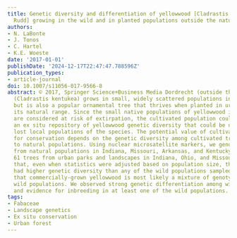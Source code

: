```yaml
---
title: Genetic diversity and differentiation of yellowwood [Cladrastis kentukea (Dum.Cours.)
  Rudd] growing in the wild and in planted populations outside the natural range
authors:
- N. LaBonte
- J. Tonos
- C. Hartel
- K.E. Woeste
date: '2017-01-01'
publishDate: '2024-12-17T22:47:47.788596Z'
publication_types:
- article-journal
doi: 10.1007/s11056-017-9566-8
abstract: © 2017, Springer Science+Business Media Dordrecht (outside the USA). Yellowwood
  (Cladrastis kentukea) grows in small, widely scattered populations in the wild,
  but is also a popular ornamental tree that thrives when planted in urban areas outside
  its natural range. Since the small native populations of yellowwood in several states
  are considered at risk of extirpation, the cultivated population could serve as
  an ex situ repository of yellowwood genetic diversity that could be used to restore
  lost local populations of the species. The potential value of cultivated yellowwood
  for conservation depends on the genetic diversity among cultivated trees compared
  to natural populations. Using nuclear microsatellite markers, we genotyped 180 yellowwoods
  from natural populations in Indiana, Missouri, Arkansas, and Kentucky, along with
  61 trees from urban parks and landscapes in Indiana, Ohio, and Missouri. We found
  that, even when statistics were adjusted based on population size, the urban “population”
  had higher genetic diversity than any of the wild populations sampled, indicating
  that commercially-grown yellowwood is most likely a mixture of genotypes from isolated
  wild populations. We observed strong genetic differentiation among wild populations,
  and evidence for inbreeding in at least one of the wild populations.
tags:
- Fabaceae
- Landscape genetics
- Ex situ conservation
- Urban forest
---
```

